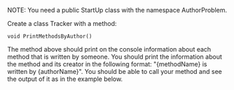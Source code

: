 NOTE: You need a public StartUp class with the namespace AuthorProblem.

Create a class Tracker with a method:

	void PrintMethodsByAuthor()
	
The method above should print on the console information about each method that is written by someone. You should print the information about the method and its creator in the following format: "{methodName} is written by {authorName}". You should be able to call your method and see the output of it as in the example below.
